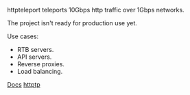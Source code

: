 httpteleport teleports 10Gbps http traffic over 1Gbps networks.

The project isn't ready for production use yet.

Use cases:

- RTB servers.
- API servers.
- Reverse proxies.
- Load balancing.


[Docs](https://godoc.org/github.com/valyala/httpteleport)
[httptp](https://github.com/valyala/httpteleport/cmd/httptp)
